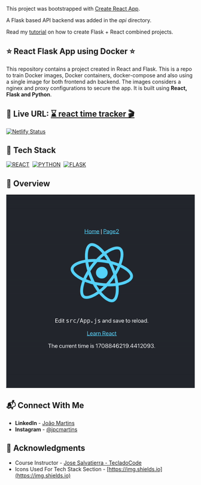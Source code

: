 This project was bootstrapped with [Create React App](https://github.com/facebook/create-react-app).

A Flask based API backend was added in the _api_ directory.

Read my [tutorial](https://blog.miguelgrinberg.com/post/how-to-create-a-react--flask-project) on how to create Flask + React combined projects.

## ⭐ React Flask App using Docker ⭐

This repository contains a project created in React and Flask. This is a repo to train Docker images, Docker containers, docker-compose and also using a single image for both frontend adn backend. The images considers a nginex and proxy configurations to secure the app. It is built using **React, Flask and Python**.

## 🔗 Live URL: <a href="">⌛️ react time tracker 🎬</a>

[![Netlify Status](https://api.netlify.com/api/v1/badges/1c7a3caa-d0f7-4e66-af82-49c8f6b5eed3/deploy-status)](https://app.netlify.com/sites/pymovie-joao/deploys)

## 📌 Tech Stack

[![REACT](https://img.shields.io/badge/React-20232A?style=for-the-badge&logo=react&logoColor=61DAFB)](https://github.com/joao82)&nbsp;
[![PYTHON](https://img.shields.io/badge/Python-3776AB?style=for-the-badge&logo=python&logoColor=white)](https://github.com/joao82)&nbsp;
[![FLASK](https://img.shields.io/badge/Flask-000000?style=for-the-badge&logo=flask&logoColor=white)](https://github.com/joao82)&nbsp;
<br>

## 📸 Overview

![Screenshot](./static/record.gif?raw=true "Time tracker React Flask App")

## 📬 Connect With Me

- **LinkedIn** - [João Martins](https://www.linkedin.com/in/joão-pedro-martins-755ba64b/)
- **Instagram** - [@jpcmartins](https://www.instagram.com/jpcmartins/)

## 📌 Acknowledgments

- Course Instructor - [Jose Salvatierra - TecladoCode](https://github.com/tecladocode)
- Icons Used For Tech Stack Section - [https://img.shields.io](https://img.shields.io)
